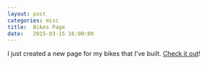 ```yaml
---
layout: post
categories: misc
title:  Bikes Page
date:   2015-03-15 16:00:00
---
```


I just created a new page for my bikes that I've built. [Check it out](bikes)!
